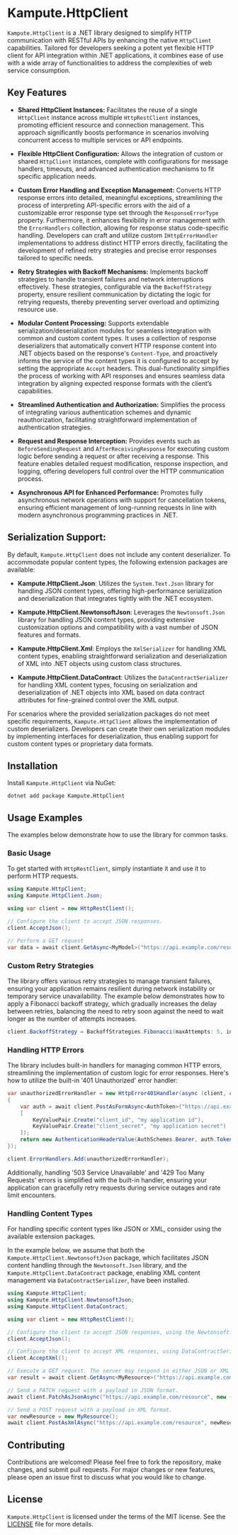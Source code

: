 # Kampute.HttpClient

`Kampute.HttpClient` is a .NET library designed to simplify HTTP communication with RESTful APIs by enhancing the native `HttpClient` capabilities.
Tailored for developers seeking a potent yet flexible HTTP client for API integration within .NET applications, it combines ease of use with a wide
array of functionalities to address the complexities of web service consumption.

## Key Features

- **Shared HttpClient Instances:**
  Facilitates the reuse of a single `HttpClient` instance across multiple `HttpRestClient` instances, promoting efficient resource and connection
  management. This approach significantly boosts performance in scenarios involving concurrent access to multiple services or API endpoints.

- **Flexible HttpClient Configuration:**
  Allows the integration of custom or shared `HttpClient` instances, complete with configurations for message handlers, timeouts, and advanced authentication
  mechanisms to fit specific application needs.

- **Custom Error Handling and Exception Management:**
  Converts HTTP response errors into detailed, meaningful exceptions, streamlining the process of interpreting API-specific errors with the aid of a customizable
  error response type set through the `ResponseErrorType` property. Furthermore, it enhances flexibility in error management with the `ErrorHandlers` collection,
  allowing for response status code-specific handling. Developers can craft and utilize custom `IHttpErrorHandler` implementations to address distinct HTTP errors
  directly, facilitating the development of refined retry strategies and precise error responses tailored to specific needs.

- **Retry Strategies with Backoff Mechanisms:**
  Implements backoff strategies to handle transient failures and network interruptions effectively. These strategies, configurable via the `BackoffStrategy`
  property, ensure resilient communication by dictating the logic for retrying requests, thereby preventing server overload and optimizing resource use.

- **Modular Content Processing:**
  Supports extendable serialization/deserialization modules for seamless integration with common and custom content types. It uses a collection of response
  deserializers that automatically convert HTTP response content into .NET objects based on the response's `Content-Type`, and proactively informs the service
  of the content types it is configured to accept by setting the appropriate `Accept` headers. This dual-functionality simplifies the process of working with
  API responses and ensures seamless data integration by aligning expected response formats with the client’s capabilities.

- **Streamlined Authentication and Authorization:**
  Simplifies the process of integrating various authentication schemes and dynamic reauthorization, facilitating straightforward implementation of authentication
  strategies.

- **Request and Response Interception:**
  Provides events such as `BeforeSendingRequest` and `AfterReceivingResponse` for executing custom logic before sending a request or after receiving a response.
  This feature enables detailed request modification, response inspection, and logging, offering developers full control over the HTTP communication process.

- **Asynchronous API for Enhanced Performance:**
  Promotes fully asynchronous network operations with support for cancellation tokens, ensuring efficient management of long-running requests in line with modern
  asynchronous programming practices in .NET.

## Serialization Support:

By default, `Kampute.HttpClient` does not include any content deserializer. To accommodate popular content types, the following extension packages are available:

- **Kampute.HttpClient.Json**:
  Utilizes the `System.Text.Json` library for handling JSON content types, offering high-performance serialization and deserialization that integrates tightly
  with the .NET ecosystem.

- **Kampute.HttpClient.NewtonsoftJson**:
  Leverages the `Newtonsoft.Json` library for handling JSON content types, providing extensive customization options and compatibility with a vast number of JSON
  features and formats.

- **Kampute.HttpClient.Xml**:
  Employs the `XmlSerializer` for handling XML content types, enabling straightforward serialization and deserialization of XML into .NET objects using custom
  class structures.

- **Kampute.HttpClient.DataContract**: Utilizes the `DataContractSerializer` for handling XML content types, focusing on serialization and deserialization of .NET
  objects into XML based on data contract attributes for fine-grained control over the XML output.

For scenarios where the provided serialization packages do not meet specific requirements, `Kampute.HttpClient` allows the implementation of custom deserializers.
Developers can create their own serialization modules by implementing interfaces for deserialization, thus enabling support for custom content types or proprietary
data formats.

## Installation

Install `Kampute.HttpClient` via NuGet:

```shell
dotnet add package Kampute.HttpClient
```

## Usage Examples

The examples below demonstrate how to use the library for common tasks.

### Basic Usage

To get started with `HttpRestClient`, simply instantiate it and use it to perform HTTP requests.

```csharp
using Kampute.HttpClient;
using Kampute.HttpClient.Json;

using var client = new HttpRestClient();

// Configure the client to accept JSON responses.
client.AcceptJson();

// Perform a GET request
var data = await client.GetAsync<MyModel>("https://api.example.com/resource");
```

### Custom Retry Strategies

The library offers various retry strategies to manage transient failures, ensuring your application remains resilient during network instability or temporary
service unavailability. The example below demonstrates how to apply a Fibonacci backoff strategy, which gradually increases the delay between retries, balancing
the need to retry soon against the need to wait longer as the number of attempts increases.

```csharp
client.BackoffStrategy = BackoffStrategies.Fibonacci(maxAttempts: 5, initialDelay: TimeSpan.FromSeconds(1));
```

### Handling HTTP Errors

The library includes built-in handlers for managing common HTTP errors, streamlining the implementation of custom logic for error responses.
Here's how to utilize the built-in '401 Unauthorized' error handler:

```csharp
var unauthorizedErrorHandler = new HttpError401Handler(async (client, challenges, cancellationToken) =>
{
	var auth = await client.PostAsFormAsync<AuthToken>("https://api.example.com/auth",
	[
		KeyValuePair.Create("client_id", "my application id"),
		KeyValuePair.Create("client_secret", "my application secret")
	]);
    return new AuthenticationHeaderValue(AuthSchemes.Bearer, auth.Token);
});

client.ErrorHandlers.Add(unauthorizedErrorHandler);
```

Additionally, handling '503 Service Unavailable' and '429 Too Many Requests' errors is simplified with the built-in handler, ensuring your application can gracefully
retry requests during service outages and rate limit encounters.

### Handling Content Types

For handling specific content types like JSON or XML, consider using the available extension packages.

In the example below, we assume that both the `Kampute.HttpClient.NewtonsoftJson` package, which facilitates JSON content handling through the `Newtonsoft.Json`
library, and the `Kampute.HttpClient.DataContract` package, enabling XML content management via `DataContractSerializer`, have been installed.

```csharp
using Kampute.HttpClient;
using Kampute.HttpClient.NewtonsoftJson;
using Kampute.HttpClient.DataContract;

using var client = new HttpRestClient();

// Configure the client to accept JSON responses, using the Newtonsoft.Json library.
client.AcceptJson();

// Configure the client to accept XML responses, using DataContractSerializer.
client.AcceptXml();

// Execute a GET request. The server may respond in either JSON or XML format.
var result = await client.GetAsync<MyResource>("https://api.example.com/resource");

// Send a PATCH request with a payload in JSON format.
await client.PatchAsJsonAsync("https://api.example.com/resource", new { name = "new name" });

// Send a POST request with a payload in XML format.
var newResource = new MyResource();
await client.PostAsXmlAsync("https://api.example.com/resource", newResource);
```

## Contributing

Contributions are welcomed! Please feel free to fork the repository, make changes, and submit pull requests. For major changes or new features, please open an issue
first to discuss what you would like to change.

## License

`Kampute.HttpClient` is licensed under the terms of the MIT license. See the [LICENSE](LICENSE) file for more details.
